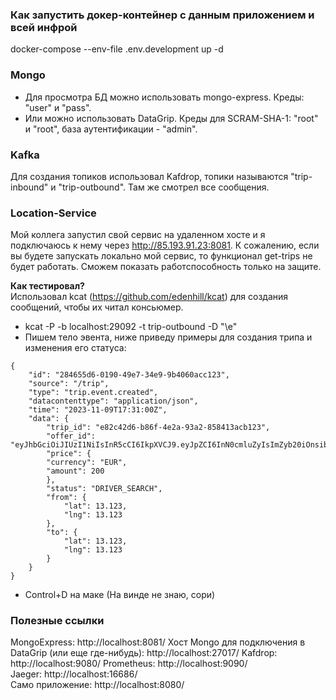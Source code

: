 ### Как запустить докер-контейнер с данным приложением и всей инфрой

docker-compose --env-file .env.development up -d

### Mongo
* Для просмотра БД можно использовать mongo-express. Креды: "user" и "pass".  
* Или можно использовать DataGrip. Креды для SCRAM-SHA-1: "root" и "root", база аутентификации - "admin".

### Kafka
Для создания топиков использовал Kafdrop, топики называются "trip-inbound" и "trip-outbound". Там же смотрел все сообщения.

### Location-Service
Мой коллега запустил свой сервис на удаленном хосте и я подключаюсь к нему через http://85.193.91.23:8081. К сожалению, 
если вы будете запускать локально мой сервис, то функционал get-trips не будет работать. Сможем показать работспособность 
только на защите.

**Как тестировал?**  
Использовал kcat (https://github.com/edenhill/kcat) для создания сообщений, чтобы их читал консьюмер.
* kcat -P -b localhost:29092 -t trip-outbound -D "\e"  
* Пишем тело эвента, ниже приведу примеры для создания трипа и изменения его статуса:  
```
{
    "id": "284655d6-0190-49e7-34e9-9b4060acc123",
    "source": "/trip",
    "type": "trip.event.created",
    "datacontenttype": "application/json",
    "time": "2023-11-09T17:31:00Z",
    "data": {
        "trip_id": "e82c42d6-b86f-4e2a-93a2-858413acb123",
        "offer_id": "eyJhbGciOiJIUzI1NiIsInR5cCI6IkpXVCJ9.eyJpZCI6InN0cmluZyIsImZyb20iOnsibGF0IjowLCJsbmciOjB9LCJ0byI6eyJsYXQiOjAsImxuZyI6MH0sImNsaWVudF9pZCI6InN0cmluZyIsInByaWNlIjp7ImFtb3VudCI6OTkuOTUsImN1cnJlbmN5IjoiUlVCIn19.fg0Bv2ONjT4r8OgFqJ2tpv67ar7pUih2LhDRCRhWW3c",
        "price": {
        "currency": "EUR",
        "amount": 200
        },
        "status": "DRIVER_SEARCH",
        "from": {
            "lat": 13.123,
            "lng": 13.123
        },
        "to": {
            "lat": 13.123,
            "lng": 13.123
        }
    }
}
  ```
* Control+D на маке (На винде не знаю, сори)

### Полезные ссылки
MongoExpress: http://localhost:8081/
Хост Mongo для подключения в DataGrip (или еще где-нибудь): http://localhost:27017/
Kafdrop: http://localhost:9080/
Prometheus: http://localhost:9090/  
Jaeger: http://localhost:16686/  
Само приложение: http://localhost:8080/  